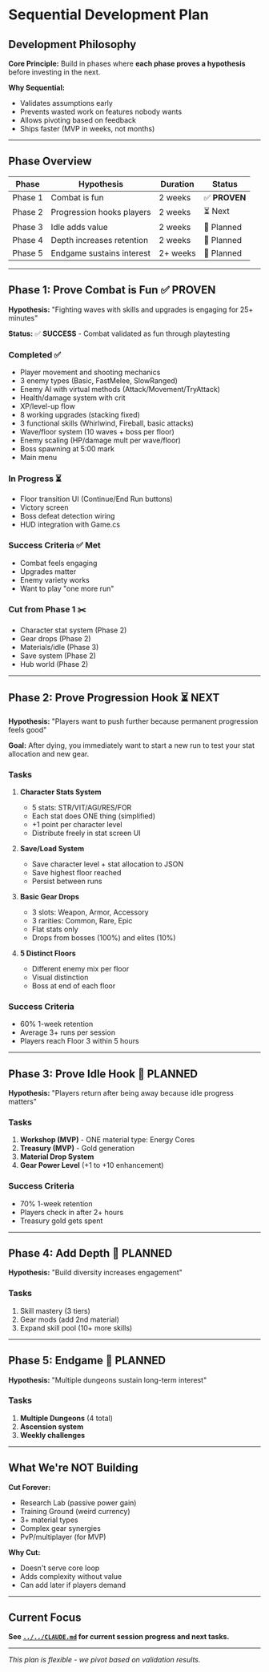 # Sequential Development Plan

## Development Philosophy

**Core Principle:** Build in phases where **each phase proves a hypothesis** before investing in the next.

**Why Sequential:**
- Validates assumptions early
- Prevents wasted work on features nobody wants
- Allows pivoting based on feedback
- Ships faster (MVP in weeks, not months)

---

## Phase Overview

| Phase | Hypothesis | Duration | Status |
|-------|-----------|----------|--------|
| Phase 1 | Combat is fun | 2 weeks | ✅ **PROVEN** |
| Phase 2 | Progression hooks players | 2 weeks | ⏳ Next |
| Phase 3 | Idle adds value | 2 weeks | 📝 Planned |
| Phase 4 | Depth increases retention | 2 weeks | 📝 Planned |
| Phase 5 | Endgame sustains interest | 2+ weeks | 📝 Planned |

---

## Phase 1: Prove Combat is Fun ✅ PROVEN

**Hypothesis:** "Fighting waves with skills and upgrades is engaging for 25+ minutes"

**Status:** ✅ **SUCCESS** - Combat validated as fun through playtesting

### Completed ✅
- Player movement and shooting mechanics
- 3 enemy types (Basic, FastMelee, SlowRanged)
- Enemy AI with virtual methods (Attack/Movement/TryAttack)
- Health/damage system with crit
- XP/level-up flow
- 8 working upgrades (stacking fixed)
- 3 functional skills (Whirlwind, Fireball, basic attacks)
- Wave/floor system (10 waves + boss per floor)
- Enemy scaling (HP/damage mult per wave/floor)
- Boss spawning at 5:00 mark
- Main menu

### In Progress ⏳
- Floor transition UI (Continue/End Run buttons)
- Victory screen
- Boss defeat detection wiring
- HUD integration with Game.cs

### Success Criteria ✅ Met
- Combat feels engaging
- Upgrades matter
- Enemy variety works
- Want to play "one more run"

### Cut from Phase 1 ✂️
- Character stat system (Phase 2)
- Gear drops (Phase 2)
- Materials/idle (Phase 3)
- Save system (Phase 2)
- Hub world (Phase 2)

---

## Phase 2: Prove Progression Hook ⏳ NEXT

**Hypothesis:** "Players want to push further because permanent progression feels good"

**Goal:** After dying, you immediately want to start a new run to test your stat allocation and new gear.

### Tasks

1. **Character Stats System**
   - 5 stats: STR/VIT/AGI/RES/FOR
   - Each stat does ONE thing (simplified)
   - +1 point per character level
   - Distribute freely in stat screen UI

2. **Save/Load System**
   - Save character level + stat allocation to JSON
   - Save highest floor reached
   - Persist between runs

3. **Basic Gear Drops**
   - 3 slots: Weapon, Armor, Accessory
   - 3 rarities: Common, Rare, Epic
   - Flat stats only
   - Drops from bosses (100%) and elites (10%)

4. **5 Distinct Floors**
   - Different enemy mix per floor
   - Visual distinction
   - Boss at end of each floor

### Success Criteria
- 60% 1-week retention
- Average 3+ runs per session
- Players reach Floor 3 within 5 hours

---

## Phase 3: Prove Idle Hook 📝 PLANNED

**Hypothesis:** "Players return after being away because idle progress matters"

### Tasks

1. **Workshop (MVP)** - ONE material type: Energy Cores
2. **Treasury (MVP)** - Gold generation
3. **Material Drop System**
4. **Gear Power Level** (+1 to +10 enhancement)

### Success Criteria
- 70% 1-week retention
- Players check in after 2+ hours
- Treasury gold gets spent

---

## Phase 4: Add Depth 📝 PLANNED

**Hypothesis:** "Build diversity increases engagement"

### Tasks
1. Skill mastery (3 tiers)
2. Gear mods (add 2nd material)
3. Expand skill pool (10+ more skills)

---

## Phase 5: Endgame 📝 PLANNED

**Hypothesis:** "Multiple dungeons sustain long-term interest"

### Tasks
1. **Multiple Dungeons** (4 total)
2. **Ascension system**
3. **Weekly challenges**

---

## What We're NOT Building

**Cut Forever:**
- Research Lab (passive power gain)
- Training Ground (weird currency)
- 3+ material types
- Complex gear synergies
- PvP/multiplayer (for MVP)

**Why Cut:**
- Doesn't serve core loop
- Adds complexity without value
- Can add later if players demand

---

## Current Focus

**See [`../../CLAUDE.md`](../../CLAUDE.md) for current session progress and next tasks.**

---

*This plan is flexible - we pivot based on validation results.*
